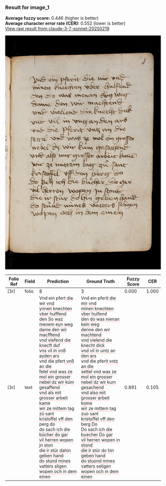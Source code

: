 ### Result for image_1
**Average fuzzy score:** 0.446 (higher is better)<br>**Average character error rate (CER):** 0.552 (lower is better)<br>[View raw result from claude-3-7-sonnet-20250219](https://github.com/RISE-UNIBAS/humanities_data_benchmark/blob/main/results/2025-10-21/T0274/request_T0274_image_1.json)

<img src="https://github.com/RISE-UNIBAS/humanities_data_benchmark/blob/main/benchmarks/medieval_manuscripts/images/image_1.jpg?raw=true" alt="image_1" width="800px">

<style>
.diff { text-decoration: underline; text-decoration-color: #ffcccc; text-decoration-style: wavy; }
</style>

| Folio Ref | Field | Prediction | Ground Truth | Fuzzy Score | CER |
|-----------|-------|------------|--------------|-------------|-----|
| [3r] | folio | <span class="diff">8</span> | <span class="diff">3</span> | 0.000 | 1.000 |
| [3r] | text | Vnd ein pfer<span class="diff">t die wir vnd<br>ynnen knechten vber hulffend<br>den So waz menem eyn weg<br>dame den wir macfftend<br>vnd viefend die knecft duf<br>vns vil in vnß ayden ars<br></span>vnd die pfer<span class="diff">t vnß an die<br>fetel vnd was ze mol ein grosser<br>nebel dz wir k</span>ü<span class="diff">m gesaffend<br>vnd als mit grosser arbeit kame<br>wir ze mittem tag zü sant<br>kristoffel vff den </span>pe<span class="diff">rg do<br>do sach ich die bücher do gar<br>vil herren wopen jn ston<br>die ir stür dahin geben hand<br>do stund mines vatters sligen<br>wopen och in dem einen</span> | Vnd ein pfer<span class="diff">it die mir vnd<br> minen knechten vber hulfend<br> den do was nienan kein weg<br> denne den wir machtend<br> vnd vielend die knecht dick<br> vnd vil in untz an den ars<br> </span>vnd die pfer<span class="diff">it vntz an die <br> settel vnd was ze mol ein grosser<br> nebel dz wir kum gesachend<br> vnd also mit grosser arbeit kome<br> wir ze mittem tag zuo sant<br> kristoffel vff den berg Do<br> Do sach ich die buecher Do gar<br> vil herren wopen in stond<br> die ir st</span>ü<span class="diff">r do hin geben hand<br> do stuond mines vatters seligen<br> wo</span>pe<span class="diff">n och in dem einen</span> | 0.891 | 0.105 |
